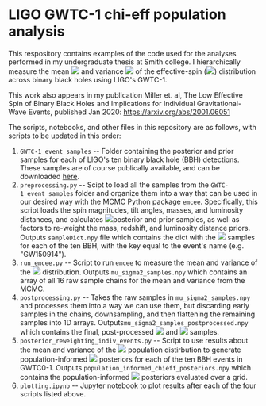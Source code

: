 # LIGO GWTC-1 chi-eff population analysis
This respository contains examples of the code used for the analyses performed in my undergraduate thesis at Smith college. I hierarchically measure the mean <img src="https://render.githubusercontent.com/render/math?math=\mu"> and variance <img src="https://render.githubusercontent.com/render/math?math=\sigma^2"> of the effective-spin (<img src="https://render.githubusercontent.com/render/math?math=\chi_\mathrm{eff}">) distribution across binary black holes using LIGO's GWTC-1. 

This work also appears in my publication Miller et. al, The Low Effective Spin of Binary Black Holes and Implications for Individual Gravitational-Wave Events, published Jan 2020: https://arxiv.org/abs/2001.06051

The scripts, notebooks, and other files in this repository are as follows, with scripts to be updated in this order:
1. `GWTC-1_event_samples` -- Folder containing the posterior and prior samples for each of LIGO's ten binary black hole (BBH) detections. These samples are of course publically available, and can be downloaded [here](https://dcc.ligo.org/LIGO-P1800370/public). 
2. `preprocessing.py` -- Scipt to load all the samples from the `GWTC-1_event_samples` folder and organize them into a way that can be used in our desired way with the MCMC Python package `emcee`. Specifically, this script loads the spin magnitudes, tilt angles, masses, and luminosity distances, and calculates <img src="https://render.githubusercontent.com/render/math?math=\chi_\mathrm{eff}">posterior and prior samples, as well as factors to re-weight the mass, redshift, and luminosity distance priors. Outputs `sampleDict.npy` file which contains the dict with the <img src="https://render.githubusercontent.com/render/math?math=\chi_\mathrm{eff}"> samples for each of the ten BBH, with the key equal to the event's name (e.g. "GW150914"). 
3. `run_emcee.py` -- Script to run `emcee` to measure the mean and variance of the <img src="https://render.githubusercontent.com/render/math?math=\chi_\mathrm{eff}"> distribution. Outputs `mu_sigma2_samples.npy` which contains an array of all 16 raw sample chains for the mean and variance from the MCMC.
4. `postprocessing.py` -- Takes the raw samples in `mu_sigma2_samples.npy` and processes them into a way we can use them, but discarding early samples in the chains, downsampling, and then flattening the remaining samples into 1D arrays. Outputs`mu_sigma2_samples_postprocessed.npy` which contains the final, post-processed <img src="https://render.githubusercontent.com/render/math?math=\mu"> and <img src="https://render.githubusercontent.com/render/math?math=\sigma^2"> samples.
5.  `posterior_reweighting_indiv_events.py` -- Script to use results about the mean and variance of the <img src="https://render.githubusercontent.com/render/math?math=\chi_\mathrm{eff}"> population distirbution to generate population-informed <img src="https://render.githubusercontent.com/render/math?math=\chi_\mathrm{eff}"> posteriors for each of the ten BBH events in GWTC0-1. Outputs `population_informed_chieff_posteriors.npy` which contains the population-informed <img src="https://render.githubusercontent.com/render/math?math=\chi_\mathrm{eff}"> posteriors evaluated over a grid.
6. `plotting.ipynb` -- Jupyter notebook to plot results after each of the four scripts listed above.
